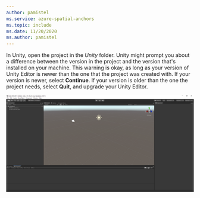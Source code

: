 ```yaml
---
author: pamistel
ms.service: azure-spatial-anchors
ms.topic: include
ms.date: 11/20/2020
ms.author: pamistel
---
```

In Unity, open the project in the *Unity* folder. Unity might prompt you about a difference between the version in the project and the version that's installed on your machine. This warning is okay, as long as your version of Unity Editor is newer than the one that the project was created with. If your version is newer, select **Continue**. If your version is older than the one the project needs, select **Quit**, and upgrade your Unity Editor.

![Screenshot of the Unity pane.](./media/spatial-anchors-unity/unity-window.png)

